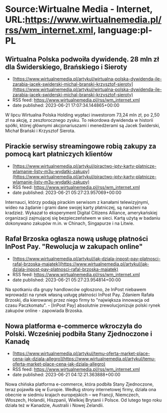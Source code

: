 # Source:Wirtualne Media - Internet, URL:https://www.wirtualnemedia.pl/rss/wm_internet.xml, language:pl-PL

## Wirtualna Polska podwoiła dywidendę. 28 mln zł dla Świderskiego, Brańskiego i Sieroty
 - [https://www.wirtualnemedia.pl/artykul/wirtualna-polska-dywidenda-ile-zarabia-jacek-swiderski-michal-branski-krzysztof-sieroty](https://www.wirtualnemedia.pl/artykul/wirtualna-polska-dywidenda-ile-zarabia-jacek-swiderski-michal-branski-krzysztof-sieroty)
 - RSS feed: https://www.wirtualnemedia.pl/rss/wm_internet.xml
 - date published: 2023-06-21 17:07:34.144865+00:00

W lipcu Wirtualna Polska Holding wypłaci inwestorom 73,24 mln zł, po 2,50 zł na akcję, z zeszłorocznego zysku. To rekordowa dywidenda w historii spółki, której głównymi akcjonariuszami i menedżerami są Jacek Świderski, Michał Brański i Krzysztof Sierota.

## Pirackie serwisy streamingowe robią zakupy za pomocą kart płatniczych klientów
 - [https://www.wirtualnemedia.pl/artykul/piractwo-iptv-karty-platnicze-wlamanie-listy-m3u-wydatki-zakupy](https://www.wirtualnemedia.pl/artykul/piractwo-iptv-karty-platnicze-wlamanie-listy-m3u-wydatki-zakupy)
 - RSS feed: https://www.wirtualnemedia.pl/rss/wm_internet.xml
 - date published: 2023-06-21 05:27:23.957069+00:00

Internauci, którzy podają pirackim serwisom z kanałami telewizyjnymi, wideo na żądanie i grami dane swojej karty płatniczej, są narażeni na kradzież. Wykazał to eksperyment Digital Citizens Alliance, amerykańskiej organizacji zajmującej się bezpieczeństwem w sieci. Kartą użytą w badaniu dokonywano zakupów m.in. w Chinach, Singapurze i na Litwie.

## Rafał Brzoska ogłasza nową usługę płatności InPost Pay. "Rewolucja w zakupach online"
 - [https://www.wirtualnemedia.pl/artykul/jak-dziala-inpost-pay-platnosci-rafal-brzoska-majatek](https://www.wirtualnemedia.pl/artykul/jak-dziala-inpost-pay-platnosci-rafal-brzoska-majatek)
 - RSS feed: https://www.wirtualnemedia.pl/rss/wm_internet.xml
 - date published: 2023-06-21 05:27:23.954814+00:00

Na spotkaniu dla grupy handlowców ogłoszono, że InPost niebawem wprowadzi na rynek własną usługę płatności InPost Pay. Zdaniem Rafała Brzoski, dla kierowanej przez niego firmy to "największa innowacja od czasu Paczkomatu". - [InPost Pay] absolutnie zrewolucjonizuje polski rynek zakupów online - zapowiada Brzoska.

## Nowa platforma e-commerce wkroczyła do Polski. Wcześniej podbiła Stany Zjednoczone i Kanadę
 - [https://www.wirtualnemedia.pl/artykul/temu-oferta-market-place-cena-jak-dziala-allegro](https://www.wirtualnemedia.pl/artykul/temu-oferta-market-place-cena-jak-dziala-allegro)
 - RSS feed: https://www.wirtualnemedia.pl/rss/wm_internet.xml
 - date published: 2023-06-21 04:12:21.363888+00:00

Nowa chińska platforma e-commerce, która podbiła Stany Zjednoczone, teraz pojawiła się w Europie. Według strony internetowej firmy, działa ona obecnie w siedmiu krajach europejskich – we Francji, Niemczech, Włoszech, Holandii, Hiszpanii, Wielkiej Brytanii i Polsce. Od lutego tego roku działa też w Kanadzie, Australii i Nowej Zelandii.

